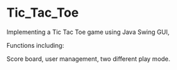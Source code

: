 # Tic_Tac_Toe
Implementing a Tic Tac Toe game using Java Swing GUI,

Functions including:

Score board, user management, two different play mode.
